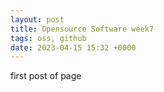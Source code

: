 ```yaml
---
layout: post
title: Opensource Software week7
tags: oss, github
date: 2023-04-15 15:32 +0000
---
```


first post of page


